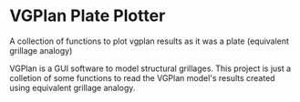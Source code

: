 # VGPlan Plate Plotter
A collection of functions to plot vgplan results as it was a plate (equivalent grillage analogy)

VGPlan is a GUI software to model structural grillages. This project is just a colletion of some
functions to read the VGPlan model's results created using equivalent grillage analogy.
